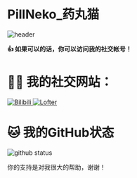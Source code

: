 # PillNeko_药丸猫

![header](https://readme-typing-svg.herokuapp.com/?lines=你好，我叫药丸猫，是个画画的！&center=true&size=27)

**👍 如果可以的话，你可以访问我的社交帐号！**

# 👋🏻 我的社交网站：
<a href="https://space.bilibili.com/3546668689525310">
  <img alt="Bilibili" src="https://img.shields.io/badge/bilibili-PillNeko__%E8%8D%AF%E4%B8%B8%E7%8C%AB-green?style=flat&color=pink">
</a>
<a href="https://pillneko-3270.lofter.com">
  <img alt="Lofter" src="https://img.shields.io/badge/Lofter-pillneko--3270-green?style=flat&color=teal">
</a>

# 🐱 我的GitHub状态
![github status](https://stats.justsong.cn/api/github/?username=pillneko-3270&lang=zh-CN)

你的支持是对我很大的帮助，谢谢！
